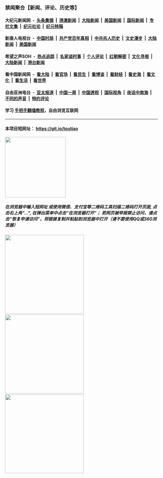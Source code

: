 ### 禁闻聚合【新闻、评论、历史等】

#### 大纪元新闻网 &nbsp;-&nbsp; [头条集锦](indexes/E头条集锦.md?t=03181931) &nbsp;|&nbsp; [港澳新闻](indexes/E港澳新闻.md?t=03181931)  &nbsp;|&nbsp; [大陆新闻](indexes/E大陆新闻.md?t=03181931) &nbsp;|&nbsp; [美国新闻](indexes/E美国新闻.md?t=03181931) &nbsp;|&nbsp; [国际新闻](indexes/E国际新闻.md?t=03181931) &nbsp;|&nbsp; [专栏文集](indexes/E专栏文集.md?t=03181931) &nbsp;|&nbsp; [纪元社论](indexes/E纪元社论.md?t=03181931) &nbsp;|&nbsp; [纪元特稿](indexes/E纪元特稿.md?t=03181931) 

#### 新唐人电视台 &nbsp;-&nbsp; [中国时局](indexes/N中国时局.md?t=03181931) &nbsp;|&nbsp; [共产党百年真相](indexes/N共产党百年真相.md?t=03181931) &nbsp;|&nbsp; [中共杀人历史](indexes/N中共杀人历史.md?t=03181931) &nbsp;|&nbsp; [文史漫步](indexes/N文史漫步.md?t=03181931) &nbsp;|&nbsp; [大陆新闻](indexes/N大陆新闻.md?t=03181931) &nbsp;|&nbsp; [美国新闻](indexes/N美国新闻.md?t=03181931)

#### 希望之声SOH &nbsp;-&nbsp; [热点追踪](indexes/H热点追踪.md?t=03181931) &nbsp;|&nbsp; [名家谈时事](indexes/H名家谈时事.md?t=03181931) &nbsp;|&nbsp; [个人评论](indexes/H个人评论.md?t=03181931)  &nbsp;|&nbsp; [红朝解密](indexes/H红朝解密.md?t=03181931) &nbsp;|&nbsp; [文化寻根](indexes/H文化寻根.md?t=03181931) &nbsp;|&nbsp; [大陆新闻](indexes/H大陆新闻.md?t=03181931) &nbsp;|&nbsp; [港台新闻](indexes/H港台新闻.md?t=03181931)

#### 看中国新闻网 &nbsp;-&nbsp; [看大陆](indexes/S看大陆.md?t=03181931) &nbsp;|&nbsp; [看官场](indexes/S看官场.md?t=03181931) &nbsp;|&nbsp; [看民生](indexes/S看民生.md?t=03181931)  &nbsp;|&nbsp; [看博谈](indexes/S看博谈.md?t=03181931) &nbsp;|&nbsp; [看财经](indexes/S看财经.md?t=03181931) &nbsp;|&nbsp; [看史海](indexes/S看史海.md?t=03181931) &nbsp;|&nbsp; [看文化](indexes/S看文化.md?t=03181931) &nbsp;|&nbsp; [看生活](indexes/S看生活.md?t=03181931) &nbsp;|&nbsp; [看世界](indexes/S看世界.md?t=03181931)

#### 自由亚洲电台 &nbsp;-&nbsp; [亚太报道](indexes/R亚太报道.md?t=03181931) &nbsp;|&nbsp; [中国一周](indexes/R中国一周.md?t=03181931) &nbsp;|&nbsp; [中国透视](indexes/R中国透视.md?t=03181931)  &nbsp;|&nbsp; [国际视角](indexes/R国际视角.md?t=03181931) &nbsp;|&nbsp; [夜话中南海](indexes/R夜话中南海.md?t=03181931) &nbsp;|&nbsp; [不同的声音](indexes/R不同的声音.md?t=03181931) &nbsp;|&nbsp; [特约评论](indexes/R特约评论.md?t=03181931)

#### 学习 [手把手翻墙教程](https://github.com/gfw-breaker/guides/wiki)，自由浏览互联网

----

#### 本项目短网址： https://git.io/toutiao
<img src="https://raw.githubusercontent.com/gfw-breaker/banned-news/master/scripts/img/qr.png" width="200px"/>  

##### 在浏览器中输入短网址 或使用微信、支付宝等二维码工具扫描二维码打开页面, 点击右上角"...", 在弹出菜单中点击“在浏览器打开”； 若网页被举报禁止访问，请点击“恢复申请访问”，将链接复制并粘贴到浏览器中打开（请不要使用QQ或360浏览器）

<img src="https://raw.githubusercontent.com/gfw-breaker/banned-news/master/scripts/img/1.png" width="260px"/> &nbsp; <img src="https://raw.githubusercontent.com/gfw-breaker/banned-news/master/scripts/img/2.png" width="260px"/> &nbsp; <img src="https://raw.githubusercontent.com/gfw-breaker/banned-news/master/scripts/img/3.png" width="260px"/>
